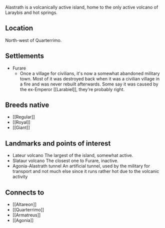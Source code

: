 Alastrath is a volcanically active island, home to the only active volcano of Laraybis and hot springs.
## Location
North-west of Quarterrimo.
## Settlements
- Furare
	- Once a village for civilians, it's now a somewhat abandoned military town. Most of it was destroyed back when it was a civilian village in a fire and was never rebuilt afterwards. Some say it was caused by the ex-Emperor [[Larabiel]], they're probably right.
## Breeds native
- [[Regular]]
- [[Royal]]
- [[Giant]]
## Landmarks and points of interest
- Lateur volcano
	The largest of the island, somewhat active.
- Slataur volcano
	The closest one to Furare, inactive.
- Agonia-Alastrath tunnel
	An artificial tunnel, used by the military for transport and not much else since it runs rather hot due to the volcanic activity
## Connects to
- [[Altareon]]
- [[Quarterrimo]]
- [[Armatreus]]
- [[Agonia]]
